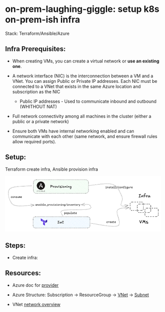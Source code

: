 # on-prem-laughing-giggle: setup k8s on-prem-ish infra
Stack: Terraform/Ansible/Azure


## Infra Prerequisites:

* When creating VMs, you can create a virtual network or **use an existing one**.
* A network interface (NIC) is the interconnection between a VM and a VNet. You can assign Public or Private IP addresses. Each NIC must be connected to a VNet that exists in the same Azure location and subscription as the NIC
  * Public IP addresses - Used to communicate inbound and outbound (WHITHOUT NAT)

* Full network connectivity among all machines in the cluster (either a public or a private network)
* Ensure both VMs have internal networking enabled and can communicate with each other (same network, and ensure firewall rules allow required ports).

## Setup:

Terraform create infra, Ansible provision infra


![Setup](./src/setup.png)

## Steps:

* Create infra:


## Resources:

* Azure doc for [provider](https://registry.terraform.io/providers/hashicorp/azurerm/latest/docs)

* Azure Structure: Subscription -> ResourceGroup -> [VNet](https://registry.terraform.io/providers/hashicorp/azurerm/latest/docs#example-usage) -> [Subnet](https://registry.terraform.io/providers/hashicorp/azurerm/latest/docs/resources/subnet)

* VNet [network overview](https://learn.microsoft.com/en-us/azure/virtual-network/network-overview)











